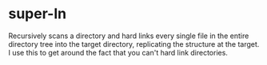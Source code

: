 # super-ln
Recursively scans a directory and hard links every single file in the entire directory tree into 
the target directory, replicating the structure at the target. I use this to get around the fact 
that you can't hard link directories.
